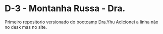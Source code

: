 # D-3 - Montanha Russa - Dra.
 Primeiro repositorio versionado do bootcamp Dra.Yhu
 Adicionei a linha não no desk mas no site.
 
